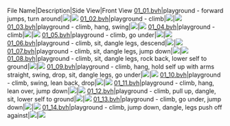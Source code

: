 File Name|Description|Side View|Front View
[01_01.bvh](https://github.com/Shriinivas/cmubvh/raw/main/Sequence-001-009/01/Data/01_01.bvh)|playground - forward jumps, turn around|<img src="https://github.com/Shriinivas/cmubvhgifs/blob/main/Sequence-001-009/01/01_01_0.gif"/>|<img src="https://github.com/Shriinivas/cmubvhgifs/blob/main/Sequence-001-009/01/01_01_1.gif"/>
[01_02.bvh](https://github.com/Shriinivas/cmubvh/raw/main/Sequence-001-009/01/Data/01_02.bvh)|playground - climb|<img src="https://github.com/Shriinivas/cmubvhgifs/blob/main/Sequence-001-009/01/01_02_0.gif"/>|<img src="https://github.com/Shriinivas/cmubvhgifs/blob/main/Sequence-001-009/01/01_02_1.gif"/>
[01_03.bvh](https://github.com/Shriinivas/cmubvh/raw/main/Sequence-001-009/01/Data/01_03.bvh)|playground - climb, hang, swing|<img src="https://github.com/Shriinivas/cmubvhgifs/blob/main/Sequence-001-009/01/01_03_0.gif"/>|<img src="https://github.com/Shriinivas/cmubvhgifs/blob/main/Sequence-001-009/01/01_03_1.gif"/>
[01_04.bvh](https://github.com/Shriinivas/cmubvh/raw/main/Sequence-001-009/01/Data/01_04.bvh)|playground - climb|<img src="https://github.com/Shriinivas/cmubvhgifs/blob/main/Sequence-001-009/01/01_04_0.gif"/>|<img src="https://github.com/Shriinivas/cmubvhgifs/blob/main/Sequence-001-009/01/01_04_1.gif"/>
[01_05.bvh](https://github.com/Shriinivas/cmubvh/raw/main/Sequence-001-009/01/Data/01_05.bvh)|playground - climb, go under|<img src="https://github.com/Shriinivas/cmubvhgifs/blob/main/Sequence-001-009/01/01_05_0.gif"/>|<img src="https://github.com/Shriinivas/cmubvhgifs/blob/main/Sequence-001-009/01/01_05_1.gif"/>
[01_06.bvh](https://github.com/Shriinivas/cmubvh/raw/main/Sequence-001-009/01/Data/01_06.bvh)|playground - climb, sit, dangle legs, descend|<img src="https://github.com/Shriinivas/cmubvhgifs/blob/main/Sequence-001-009/01/01_06_0.gif"/>|<img src="https://github.com/Shriinivas/cmubvhgifs/blob/main/Sequence-001-009/01/01_06_1.gif"/>
[01_07.bvh](https://github.com/Shriinivas/cmubvh/raw/main/Sequence-001-009/01/Data/01_07.bvh)|playground - climb, sit, dangle legs, jump down|<img src="https://github.com/Shriinivas/cmubvhgifs/blob/main/Sequence-001-009/01/01_07_0.gif"/>|<img src="https://github.com/Shriinivas/cmubvhgifs/blob/main/Sequence-001-009/01/01_07_1.gif"/>
[01_08.bvh](https://github.com/Shriinivas/cmubvh/raw/main/Sequence-001-009/01/Data/01_08.bvh)|playground - climb, sit, dangle legs, rock back, lower self to ground|<img src="https://github.com/Shriinivas/cmubvhgifs/blob/main/Sequence-001-009/01/01_08_0.gif"/>|<img src="https://github.com/Shriinivas/cmubvhgifs/blob/main/Sequence-001-009/01/01_08_1.gif"/>
[01_09.bvh](https://github.com/Shriinivas/cmubvh/raw/main/Sequence-001-009/01/Data/01_09.bvh)|playground - climb, hang, hold self up with arms straight, swing, drop, sit, dangle legs, go under|<img src="https://github.com/Shriinivas/cmubvhgifs/blob/main/Sequence-001-009/01/01_09_0.gif"/>|<img src="https://github.com/Shriinivas/cmubvhgifs/blob/main/Sequence-001-009/01/01_09_1.gif"/>
[01_10.bvh](https://github.com/Shriinivas/cmubvh/raw/main/Sequence-001-009/01/Data/01_10.bvh)|playground - climb, swing, lean back, drop|<img src="https://github.com/Shriinivas/cmubvhgifs/blob/main/Sequence-001-009/01/01_10_0.gif"/>|<img src="https://github.com/Shriinivas/cmubvhgifs/blob/main/Sequence-001-009/01/01_10_1.gif"/>
[01_11.bvh](https://github.com/Shriinivas/cmubvh/raw/main/Sequence-001-009/01/Data/01_11.bvh)|playground - climb, hang, lean over, jump down|<img src="https://github.com/Shriinivas/cmubvhgifs/blob/main/Sequence-001-009/01/01_11_0.gif"/>|<img src="https://github.com/Shriinivas/cmubvhgifs/blob/main/Sequence-001-009/01/01_11_1.gif"/>
[01_12.bvh](https://github.com/Shriinivas/cmubvh/raw/main/Sequence-001-009/01/Data/01_12.bvh)|playground - climb, pull up, dangle, sit, lower self to ground|<img src="https://github.com/Shriinivas/cmubvhgifs/blob/main/Sequence-001-009/01/01_12_0.gif"/>|<img src="https://github.com/Shriinivas/cmubvhgifs/blob/main/Sequence-001-009/01/01_12_1.gif"/>
[01_13.bvh](https://github.com/Shriinivas/cmubvh/raw/main/Sequence-001-009/01/Data/01_13.bvh)|playground - climb, go under, jump down|<img src="https://github.com/Shriinivas/cmubvhgifs/blob/main/Sequence-001-009/01/01_13_0.gif"/>|<img src="https://github.com/Shriinivas/cmubvhgifs/blob/main/Sequence-001-009/01/01_13_1.gif"/>
[01_14.bvh](https://github.com/Shriinivas/cmubvh/raw/main/Sequence-001-009/01/Data/01_14.bvh)|playground - climb, jump down, dangle, legs push off against|<img src="https://github.com/Shriinivas/cmubvhgifs/blob/main/Sequence-001-009/01/01_14_0.gif"/>|<img src="https://github.com/Shriinivas/cmubvhgifs/blob/main/Sequence-001-009/01/01_14_1.gif"/>
